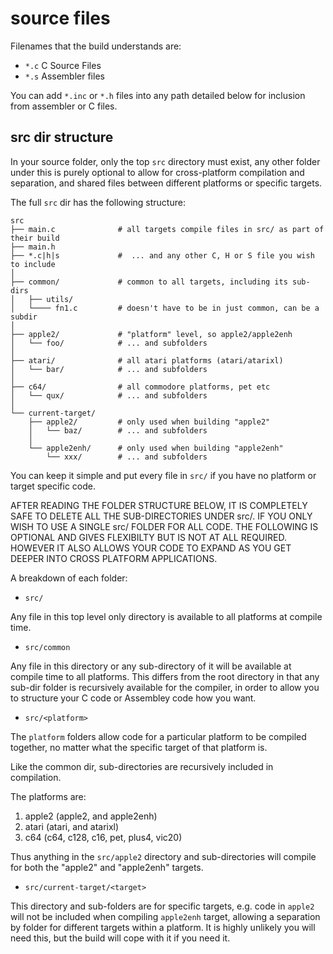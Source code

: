# source files

Filenames that the build understands are:

- `*.c` C Source Files
- `*.s` Assembler files

You can add `*.inc` or `*.h` files into any path detailed below for inclusion from assembler or C files.

## src dir structure

In your source folder, only the top `src` directory must exist, any other folder under this is purely optional to allow
for cross-platform compilation and separation, and shared files between different platforms or specific targets.

The full `src` dir has the following structure:

```text
src
├── main.c              # all targets compile files in src/ as part of their build
├── main.h
├── *.c|h|s             #  ... and any other C, H or S file you wish to include
│
├── common/             # common to all targets, including its sub-dirs
│   ├── utils/
│   └──── fn1.c         # doesn't have to be in just common, can be a subdir
│
├── apple2/             # "platform" level, so apple2/apple2enh
│   └── foo/            # ... and subfolders
│
├── atari/              # all atari platforms (atari/atarixl)
│   └── bar/            # ... and subfolders
│
├── c64/                # all commodore platforms, pet etc
│   └── qux/            # ... and subfolders
│
└── current-target/
    ├── apple2/         # only used when building "apple2" 
    │   └── baz/        # ... and subfolders
    │
    └── apple2enh/      # only used when building "apple2enh"
        └── xxx/        # ... and subfolders
```

You can keep it simple and put every file in `src/` if you have no platform or target specific code.

AFTER READING THE FOLDER STRUCTURE BELOW, IT IS COMPLETELY SAFE TO DELETE ALL THE SUB-DIRECTORIES UNDER src/.
IF YOU ONLY WISH TO USE A SINGLE src/ FOLDER FOR ALL CODE. THE FOLLOWING IS OPTIONAL AND GIVES FLEXIBILTY
BUT IS NOT AT ALL REQUIRED. HOWEVER IT ALSO ALLOWS YOUR CODE TO EXPAND AS YOU GET DEEPER INTO CROSS PLATFORM
APPLICATIONS.

A breakdown of each folder:

- `src/`

Any file in this top level only directory is available to all platforms at compile time.

- `src/common`

Any file in this directory or any sub-directory of it will be available at compile time to all platforms.
This differs from the root directory in that any sub-dir folder is recursively available for the compiler, in order to
allow you to structure your C code or Assembley code how you want.

- `src/<platform>`

The `platform` folders allow code for a particular platform to be compiled together, no matter what the specific target
of that platform is.

Like the common dir, sub-directories are recursively included in compilation.

The platforms are:

1. apple2 (apple2, and apple2enh)
2. atari (atari, and atarixl)
3. c64 (c64, c128, c16, pet, plus4, vic20)

Thus anything in the `src/apple2` directory and sub-directories will compile for both the "apple2" and "apple2enh" targets.

- `src/current-target/<target>`

This directory and sub-folders are for specific targets, e.g. code in `apple2` will not be included when compiling
`apple2enh` target, allowing a separation by folder for different targets within a platform.
It is highly unlikely you will need this, but the build will cope with it if you need it.
